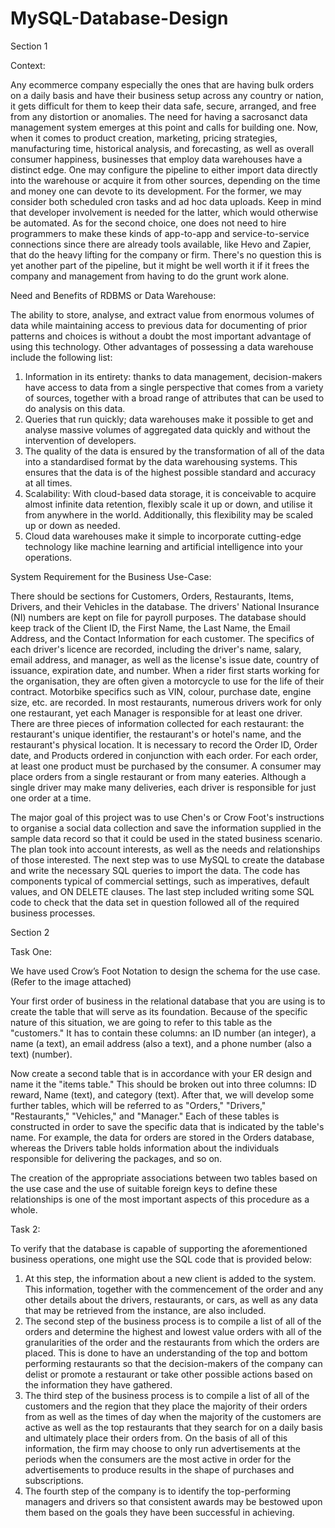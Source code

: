 # MySQL-Database-Design

Section 1


Context:

Any ecommerce company especially the ones that are having bulk orders on a daily basis and have their business setup across any country or nation, it gets difficult for them to keep their data safe, secure, arranged, and free from any distortion or anomalies. The need for having a sacrosanct data management system emerges at this point and calls for building one. Now, when it comes to product creation, marketing, pricing strategies, manufacturing time, historical analysis, and forecasting, as well as overall consumer happiness, businesses that employ data warehouses have a distinct edge. One may configure the pipeline to either import data directly into the warehouse or acquire it from other sources, depending on the time and money one can devote to its development. For the former, we may consider both scheduled cron tasks and ad hoc data uploads. Keep in mind that developer involvement is needed for the latter, which would otherwise be automated. As for the second choice, one does not need to hire programmers to make these kinds of app-to-app and service-to-service connections since there are already tools available, like Hevo and Zapier, that do the heavy lifting for the company or firm. There's no question this is yet another part of the pipeline, but it might be well worth it if it frees the company and management from having to do the grunt work alone.


Need and Benefits of RDBMS or Data Warehouse:

The ability to store, analyse, and extract value from enormous volumes of data while maintaining access to previous data for documenting of prior patterns and choices is without a doubt the most important advantage of using this technology. Other advantages of possessing a data warehouse include the following list:

1.	Information in its entirety: thanks to data management, decision-makers have access to data from a single perspective that comes from a variety of sources, together with a broad range of attributes that can be used to do analysis on this data.
2.	Queries that run quickly; data warehouses make it possible to get and analyse massive volumes of aggregated data quickly and without the intervention of developers.
3.	The quality of the data is ensured by the transformation of all of the data into a standardised format by the data warehousing systems. This ensures that the data is of the highest possible standard and accuracy at all times.
4.	Scalability: With cloud-based data storage, it is conceivable to acquire almost infinite data retention, flexibly scale it up or down, and utilise it from anywhere in the world. Additionally, this flexibility may be scaled up or down as needed.
5.	Cloud data warehouses make it simple to incorporate cutting-edge technology like machine learning and artificial intelligence into your operations.


System Requirement for the Business Use-Case:

There should be sections for Customers, Orders, Restaurants, Items, Drivers, and their Vehicles in the database. The drivers' National Insurance (NI) numbers are kept on file for payroll purposes. The database should keep track of the Client ID, the First Name, the Last Name, the Email Address, and the Contact Information for each customer. The specifics of each driver's licence are recorded, including the driver's name, salary, email address, and manager, as well as the license's issue date, country of issuance, expiration date, and number. When a rider first starts working for the organisation, they are often given a motorcycle to use for the life of their contract. Motorbike specifics such as VIN, colour, purchase date, engine size, etc. are recorded. In most restaurants, numerous drivers work for only one restaurant, yet each Manager is responsible for at least one driver. There are three pieces of information collected for each restaurant: the restaurant's unique identifier, the restaurant's or hotel's name, and the restaurant's physical location. It is necessary to record the Order ID, Order date, and Products ordered in conjunction with each order. For each order, at least one product must be purchased by the consumer. A consumer may place orders from a single restaurant or from many eateries. Although a single driver may make many deliveries, each driver is responsible for just one order at a time.

The major goal of this project was to use Chen's or Crow Foot's instructions to organise a social data collection and save the information supplied in the sample data record so that it could be used in the stated business scenario. The plan took into account interests, as well as the needs and relationships of those interested. The next step was to use MySQL to create the database and write the necessary SQL queries to import the data. The code has components typical of commercial settings, such as imperatives, default values, and ON DELETE clauses. The last step included writing some SQL code to check that the data set in question followed all of the required business processes.


Section 2

Task One:

We have used Crow’s Foot Notation to design the schema for the use case. (Refer to the image attached)

Your first order of business in the relational database that you are using is to create the table that will serve as its foundation. Because of the specific nature of this situation, we are going to refer to this table as the "customers." It has to contain these columns: an ID number (an integer), a name (a text), an email address (also a text), and a phone number (also a text) (number).

Now create a second table that is in accordance with your ER design and name it the "items table." This should be broken out into three columns: ID reward, Name (text), and category (text). After that, we will develop some further tables, which will be referred to as "Orders," "Drivers," "Restaurants," "Vehicles," and "Manager." Each of these tables is constructed in order to save the specific data that is indicated by the table's name. For example, the data for orders are stored in the Orders database, whereas the Drivers table holds information about the individuals responsible for delivering the packages, and so on.

The creation of the appropriate associations between two tables based on the use case and the use of suitable foreign keys to define these relationships is one of the most important aspects of this procedure as a whole.


Task 2:

To verify that the database is capable of supporting the aforementioned business operations, one might use the SQL code that is provided below:

1.	At this step, the information about a new client is added to the system. This information, together with the commencement of the order and any other details about the drivers, restaurants, or cars, as well as any data that may be retrieved from the instance, are also included.
2.	The second step of the business process is to compile a list of all of the orders and determine the highest and lowest value orders with all of the granularities of the order and the restaurants from which the orders are placed. This is done to have an understanding of the top and bottom performing restaurants so that the decision-makers of the company can delist or promote a restaurant or take other possible actions based on the information they have gathered.
3.	The third step of the business process is to compile a list of all of the customers and the region that they place the majority of their orders from as well as the times of day when the majority of the customers are active as well as the top restaurants that they search for on a daily basis and ultimately place their orders from. On the basis of all of this information, the firm may choose to only run advertisements at the periods when the consumers are the most active in order for the advertisements to produce results in the shape of purchases and subscriptions.
4.	The fourth step of the company is to identify the top-performing managers and drivers so that consistent awards may be bestowed upon them based on the goals they have been successful in achieving.

